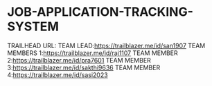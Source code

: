 # JOB-APPLICATION-TRACKING-SYSTEM
TRAILHEAD URL:
TEAM LEAD:https://trailblazer.me/id/san1907
TEAM MEMBERS 1:https://trailblazer.me/id/raj1107
TEAM MEMBER 2:https://trailblazer.me/id/pra7601
TEAM MEMBER 3:https://trailblazer.me/id/sakthi9636
TEAM MEMBER 4:https://trailblazer.me/id/sasi2023
